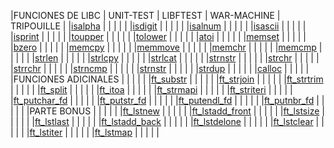 |FUNCIONES DE LIBC                                                      |   UNIT-TEST   |   LIBFTEST    |   WAR-MACHINE |   TRIPOUILLE  |
|[isalpha](https://github.com/Anhema/42-Cursus/tree/main/libft)		    |               |               |               |               |
|[isdigit](https://github.com/Anhema/42-Cursus/tree/main/libft)		    |               |               |               |               |
|[isalnum](https://github.com/Anhema/42-Cursus/tree/main/libft)		    |               |               |               |               |
|[isascii](https://github.com/Anhema/42-Cursus/tree/main/libft)		    |               |               |               |               |
|[isprint](https://github.com/Anhema/42-Cursus/tree/main/libft)		    |               |               |               |               |
|[toupper](https://github.com/Anhema/42-Cursus/tree/main/libft)		    |               |               |               |               |
|[tolower](https://github.com/Anhema/42-Cursus/tree/main/libft)		    |               |               |               |               |
|[atoi](https://github.com/Anhema/42-Cursus/tree/main/libft)		    |               |               |               |               |
|[memset](https://github.com/Anhema/42-Cursus/tree/main/libft)		    |               |               |               |               |
|[bzero](https://github.com/Anhema/42-Cursus/tree/main/libft)		    |               |               |               |               |
|[memcpy](https://github.com/Anhema/42-Cursus/tree/main/libft)		    |               |               |               |               |
|[memmove](https://github.com/Anhema/42-Cursus/tree/main/libft)		    |               |               |               |               |
|[memchr](https://github.com/Anhema/42-Cursus/tree/main/libft)		    |               |               |               |               |
|[memcmp](https://github.com/Anhema/42-Cursus/tree/main/libft)		    |               |               |               |               |
|[strlen](https://github.com/Anhema/42-Cursus/tree/main/libft)		    |               |               |               |               |
|[strlcpy](https://github.com/Anhema/42-Cursus/tree/main/libft)		    |               |               |               |               |
|[strlcat](https://github.com/Anhema/42-Cursus/tree/main/libft)		    |               |               |               |               |
|[strnstr](https://github.com/Anhema/42-Cursus/tree/main/libft)		    |               |               |               |               |
|[strchr](https://github.com/Anhema/42-Cursus/tree/main/libft)		    |               |               |               |               |
|[strrchr](https://github.com/Anhema/42-Cursus/tree/main/libft)		    |               |               |               |               |
|[strncmp](https://github.com/Anhema/42-Cursus/tree/main/libft)		    |               |               |               |               |
|[strnstr](https://github.com/Anhema/42-Cursus/tree/main/libft)		    |               |               |               |               |
|[strdup](https://github.com/Anhema/42-Cursus/tree/main/libft)		    |               |               |               |               |
|[calloc](https://github.com/Anhema/42-Cursus/tree/main/libft)		    |               |               |               |               |
|FUNCIONES ADICINALES                                                   |               |               |               |               |
|[ft_substr](https://github.com/Anhema/42-Cursus/tree/main/libft)		|               |               |               |               |
|[ft_strjoin](https://github.com/Anhema/42-Cursus/tree/main/libft)		|               |               |               |               |
|[ft_strtrim](https://github.com/Anhema/42-Cursus/tree/main/libft)		|               |               |               |               |
|[ft_split](https://github.com/Anhema/42-Cursus/tree/main/libft)		|               |               |               |               |
|[ft_itoa](https://github.com/Anhema/42-Cursus/tree/main/libft)		    |               |               |               |               |
|[ft_strmapi](https://github.com/Anhema/42-Cursus/tree/main/libft)		|               |               |               |               |
|[ft_striteri](https://github.com/Anhema/42-Cursus/tree/main/libft)		|               |               |               |               |
|[ft_putchar_fd](https://github.com/Anhema/42-Cursus/tree/main/libft)	|               |               |               |               |
|[ft_putstr_fd](https://github.com/Anhema/42-Cursus/tree/main/libft)	|               |               |               |               |
|[ft_putendl_fd](https://github.com/Anhema/42-Cursus/tree/main/libft)	|               |               |               |               |
|[ft_putnbr_fd](https://github.com/Anhema/42-Cursus/tree/main/libft)	|               |               |               |               |
|PARTE BONUS                                                            |               |               |               |               |
|[ft_lstnew](https://github.com/Anhema/42-Cursus/tree/main/libft)		|               |               |               |               |
|[ft_lstadd_front](https://github.com/Anhema/42-Cursus/tree/main/libft)	|               |               |               |               |
|[ft_lstsize](https://github.com/Anhema/42-Cursus/tree/main/libft)		|               |               |               |               |
|[ft_lstlast](https://github.com/Anhema/42-Cursus/tree/main/libft)		|               |               |               |               |
|[ft_lstadd_back](https://github.com/Anhema/42-Cursus/tree/main/libft)	|               |               |               |               |
|[ft_lstdelone](https://github.com/Anhema/42-Cursus/tree/main/libft)	|               |               |               |               |
|[ft_lstclear](https://github.com/Anhema/42-Cursus/tree/main/libft)		|               |               |               |               |
|[ft_lstiter](https://github.com/Anhema/42-Cursus/tree/main/libft)		|               |               |               |               |
|[ft_lstmap](https://github.com/Anhema/42-Cursus/tree/main/libft)		|               |               |               |               |
